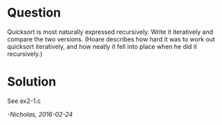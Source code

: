 # Question

Quicksort is most naturally expressed recursively. Write it iteratively and
compare the two versions. (Hoare describes how hard it was to work out quicksort
iteratively, and how neatly it fell into place when he did it recursively.)

# Solution

See ex2-1.c

_-Nicholas, 2016-02-24_
